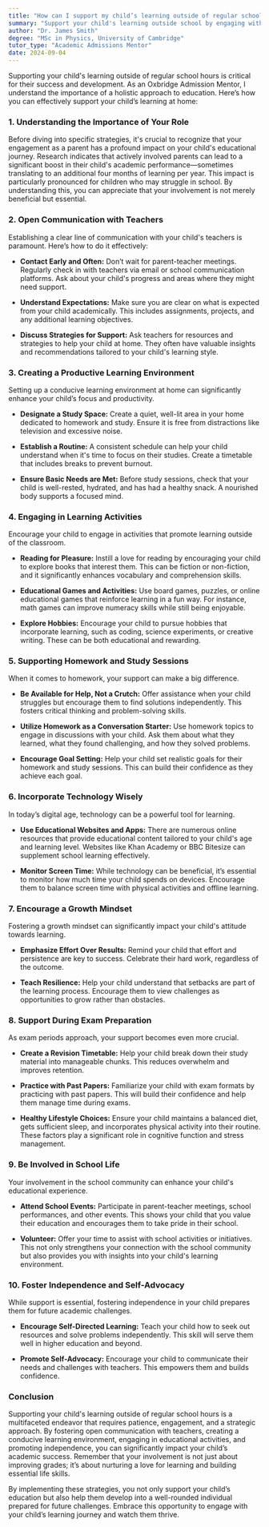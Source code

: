 ```yaml
---
title: "How can I support my child’s learning outside of regular school hours?"
summary: "Support your child's learning outside school by engaging with them, creating a structured environment, and fostering a love for learning at home."
author: "Dr. James Smith"
degree: "MSc in Physics, University of Cambridge"
tutor_type: "Academic Admissions Mentor"
date: 2024-09-04
---
```


Supporting your child's learning outside of regular school hours is critical for their success and development. As an Oxbridge Admission Mentor, I understand the importance of a holistic approach to education. Here’s how you can effectively support your child’s learning at home:

### 1. Understanding the Importance of Your Role

Before diving into specific strategies, it's crucial to recognize that your engagement as a parent has a profound impact on your child's educational journey. Research indicates that actively involved parents can lead to a significant boost in their child's academic performance—sometimes translating to an additional four months of learning per year. This impact is particularly pronounced for children who may struggle in school. By understanding this, you can appreciate that your involvement is not merely beneficial but essential.

### 2. Open Communication with Teachers

Establishing a clear line of communication with your child's teachers is paramount. Here’s how to do it effectively:

- **Contact Early and Often:** Don’t wait for parent-teacher meetings. Regularly check in with teachers via email or school communication platforms. Ask about your child's progress and areas where they might need support.

- **Understand Expectations:** Make sure you are clear on what is expected from your child academically. This includes assignments, projects, and any additional learning objectives.

- **Discuss Strategies for Support:** Ask teachers for resources and strategies to help your child at home. They often have valuable insights and recommendations tailored to your child's learning style.

### 3. Creating a Productive Learning Environment

Setting up a conducive learning environment at home can significantly enhance your child’s focus and productivity.

- **Designate a Study Space:** Create a quiet, well-lit area in your home dedicated to homework and study. Ensure it is free from distractions like television and excessive noise.

- **Establish a Routine:** A consistent schedule can help your child understand when it's time to focus on their studies. Create a timetable that includes breaks to prevent burnout.

- **Ensure Basic Needs are Met:** Before study sessions, check that your child is well-rested, hydrated, and has had a healthy snack. A nourished body supports a focused mind.

### 4. Engaging in Learning Activities

Encourage your child to engage in activities that promote learning outside of the classroom.

- **Reading for Pleasure:** Instill a love for reading by encouraging your child to explore books that interest them. This can be fiction or non-fiction, and it significantly enhances vocabulary and comprehension skills.

- **Educational Games and Activities:** Use board games, puzzles, or online educational games that reinforce learning in a fun way. For instance, math games can improve numeracy skills while still being enjoyable.

- **Explore Hobbies:** Encourage your child to pursue hobbies that incorporate learning, such as coding, science experiments, or creative writing. These can be both educational and rewarding.

### 5. Supporting Homework and Study Sessions

When it comes to homework, your support can make a big difference.

- **Be Available for Help, Not a Crutch:** Offer assistance when your child struggles but encourage them to find solutions independently. This fosters critical thinking and problem-solving skills.

- **Utilize Homework as a Conversation Starter:** Use homework topics to engage in discussions with your child. Ask them about what they learned, what they found challenging, and how they solved problems.

- **Encourage Goal Setting:** Help your child set realistic goals for their homework and study sessions. This can build their confidence as they achieve each goal.

### 6. Incorporate Technology Wisely

In today’s digital age, technology can be a powerful tool for learning.

- **Use Educational Websites and Apps:** There are numerous online resources that provide educational content tailored to your child's age and learning level. Websites like Khan Academy or BBC Bitesize can supplement school learning effectively.

- **Monitor Screen Time:** While technology can be beneficial, it’s essential to monitor how much time your child spends on devices. Encourage them to balance screen time with physical activities and offline learning.

### 7. Encourage a Growth Mindset

Fostering a growth mindset can significantly impact your child's attitude towards learning.

- **Emphasize Effort Over Results:** Remind your child that effort and persistence are key to success. Celebrate their hard work, regardless of the outcome.

- **Teach Resilience:** Help your child understand that setbacks are part of the learning process. Encourage them to view challenges as opportunities to grow rather than obstacles.

### 8. Support During Exam Preparation

As exam periods approach, your support becomes even more crucial.

- **Create a Revision Timetable:** Help your child break down their study material into manageable chunks. This reduces overwhelm and improves retention.

- **Practice with Past Papers:** Familiarize your child with exam formats by practicing with past papers. This will build their confidence and help them manage time during exams.

- **Healthy Lifestyle Choices:** Ensure your child maintains a balanced diet, gets sufficient sleep, and incorporates physical activity into their routine. These factors play a significant role in cognitive function and stress management.

### 9. Be Involved in School Life

Your involvement in the school community can enhance your child's educational experience.

- **Attend School Events:** Participate in parent-teacher meetings, school performances, and other events. This shows your child that you value their education and encourages them to take pride in their school.

- **Volunteer:** Offer your time to assist with school activities or initiatives. This not only strengthens your connection with the school community but also provides you with insights into your child's learning environment.

### 10. Foster Independence and Self-Advocacy

While support is essential, fostering independence in your child prepares them for future academic challenges.

- **Encourage Self-Directed Learning:** Teach your child how to seek out resources and solve problems independently. This skill will serve them well in higher education and beyond.

- **Promote Self-Advocacy:** Encourage your child to communicate their needs and challenges with teachers. This empowers them and builds confidence.

### Conclusion

Supporting your child's learning outside of regular school hours is a multifaceted endeavor that requires patience, engagement, and a strategic approach. By fostering open communication with teachers, creating a conducive learning environment, engaging in educational activities, and promoting independence, you can significantly impact your child’s academic success. Remember that your involvement is not just about improving grades; it’s about nurturing a love for learning and building essential life skills. 

By implementing these strategies, you not only support your child’s education but also help them develop into a well-rounded individual prepared for future challenges. Embrace this opportunity to engage with your child’s learning journey and watch them thrive.
    